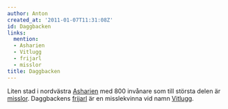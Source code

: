 ```yaml
---
author: Anton
created_at: '2011-01-07T11:31:08Z'
id: Daggbacken
links:
  mention:
  - Asharien
  - Vitlugg
  - frijarl
  - misslor
title: Daggbacken
---
```


Liten stad i nordvästra [Asharien] med 800 invånare som till största delen är [misslor]. Daggbackens
[frijarl] är en misslekvinna vid namn [Vitlugg].

  [Asharien]: Asharien
  [misslor]: misslor
  [frijarl]: frijarl
  [Vitlugg]: Vitlugg
